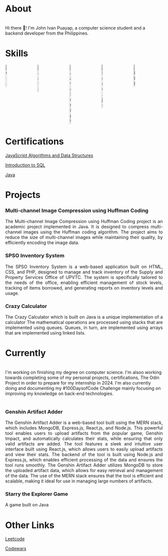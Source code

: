 # About
<br>
  Hi there 👋! 
  I'm John Ivan Puayap, a computer science student and a backend developer from the Philippines. 

# Skills
<div style="display: flex; justify-content: space-between;">
  <img src="https://user-images.githubusercontent.com/26178408/232866192-93e32100-2d9d-4ff3-b4fd-4ab5bd06fe75.png" width="10%" height="10%" title="C++" >
  &nbsp; &nbsp; &nbsp; &nbsp; &nbsp;
  <img src="https://user-images.githubusercontent.com/82251402/208086472-e7ed5a35-d756-4540-98b9-1f6c29c67260.png" width="10%" height="10%" title="Java">
  &nbsp; &nbsp; &nbsp; &nbsp; &nbsp;
  <img src="https://user-images.githubusercontent.com/26178408/232867315-70885850-6263-4347-b746-fab6c2a65114.png" width="10%" height="10%" title="JavaScript">
  &nbsp; &nbsp; &nbsp; &nbsp; &nbsp;
  <img src="https://user-images.githubusercontent.com/26178408/232866950-97796c5f-eab8-46ff-b33f-e90a656bc1a3.png" width="10%" height="10%" title="Node.js">
  &nbsp; &nbsp; &nbsp; &nbsp; &nbsp;
  <img src="https://user-images.githubusercontent.com/26178408/232867520-7cbd7f3b-7a25-436f-8541-391f36e1c100.png" width="10%" height="10%" title="PHP">
  &nbsp; &nbsp; &nbsp; &nbsp; &nbsp;
</div>

# Certifications
<a href="https://www.freecodecamp.org/certification/johnivanpuayap/javascript-algorithms-and-data-structures" target="_blank" rel="noopener noreferrer">JavaScript Algorithms and Data Structures</a>

<a href="https://www.sololearn.com/certificates/CT-C91QTJO4">Introduction to SQL</a>

<a href="https://www.sololearn.com/certificates/CT-IYZC6MMK">Java</a>

# Projects
<h3>Multi-channel Image Compression using Huffman Coding</h3>
<p align="justify"> The Multi-channel Image Compression using Huffman Coding project is an academic project implemented in Java. It is designed to compress multi-channel images using the Huffman coding algorithm. The project aims to reduce the size of multi-channel images while maintaining their quality, by efficiently encoding the image data.
</p>

<h3>SPSO Inventory System</h3>
<p align="justify"> The SPSO Inventory System is a web-based application built on HTML, CSS, and PHP, designed to manage and track inventory of the Supply and Property Services Office of UPVTC. The system is specifically tailored to the needs of the office, enabling efficient management of stock levels, tracking of items borrowed, and generating reports on inventory levels and usage. </p>
    
<h3>Crazy Calculator</h3>
<p align="justify"> The Crazy Calculator which is built on Java is a unique implementation of a calculator The mathematical operations are processed using stacks that are implemented using queues. Queues, in turn, are implemented using arrays that are implemented using linked lists. </p>

# Currently
<br>
I'm working on finishing my degree on computer science. I'm alsoo working towards completing some of my personal projects, certifications, The Odin Project in order to prepare for my internship in 2024. I'm also currently doing and documenting my #100DaysofCode Challenge mainly focusing on improving my knowledge on back-end technologies.
<br>
<br>
<h3>Genshin Artifact Adder</h3>
<p align="justify"> The Genshin Artifact Adder is a web-based tool built using the MERN stack, which includes MongoDB, Express.js, React.js, and Node.js. This powerful tool enables users to upload artifacts from the popular game, Genshin Impact, and automatically calculates their stats, while ensuring that only valid artifacts are added. The tool features a sleek and intuitive user interface built using React.js, which allows users to easily upload artifacts and view their stats. The backend of the tool is built using Node.js and Express.js, which enables efficient processing of the data and ensures the tool runs smoothly. The Genshin Artifact Adder utilizes MongoDB to store the uploaded artifact data, which allows for easy retrieval and management of the data. The use of the MERN stack ensures that the tool is efficient and scalable, making it ideal for use in managing large numbers of artifacts. </p>


<h3>Starry the Explorer Game</h3>
A game built on Java

# Other Links

<a href="https://leetcode.com/johnivanpuayap/">Leetcode</a>

<a href="https://www.codewars.com/users/johnivanpuayap">Codewars</a>
